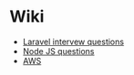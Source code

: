 # Wiki

- [Laravel intervew questions](laravel-interview-questions)
- [Node JS questions](node-js-questions)
- [AWS](aws/aws-tutorial)